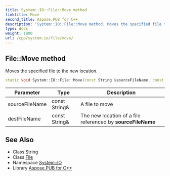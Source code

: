 ```yaml
---
title: System::IO::File::Move method
linktitle: Move
second_title: Aspose.PUB for C++
description: 'System::IO::File::Move method. Moves the specified file to the new location in C++.'
type: docs
weight: 1800
url: /cpp/system.io/file/move/
---
```

## File::Move method


Moves the specified file to the new location.

```cpp
static void System::IO::File::Move(const String &sourceFileName, const String &destFileName)
```


| Parameter | Type | Description |
| --- | --- | --- |
| sourceFileName | const String\& | A file to move |
| destFileName | const String\& | The new location of a file referenced by **sourceFileName** |

## See Also

* Class [String](../../../system/string/)
* Class [File](../)
* Namespace [System::IO](../../)
* Library [Aspose.PUB for C++](../../../)
